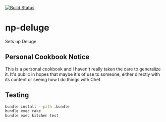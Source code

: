 [![Build Status](https://travis-ci.org/nickpegg/cookbook-np-deluge.svg?branch=master)](https://travis-ci.org/nickpegg/cookbook-np-deluge)

# np-deluge

Sets up Deluge

## Personal Cookbook Notice
This is a personal cookbook and I haven't really taken the care to generalize
it. It's public in hopes that maybe it's of use to someone, either directly
with its content or seeing how I do things with Chef.

## Testing
```bash
bundle install --path .bundle
bundle exec rake
bundle exec kitchen test
```

